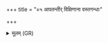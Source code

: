 +++
title = "०५ आपतन्तीर् विक्षिणाना वस्तगन्धाः"

+++
<details><summary>मूलम् (GR)</summary>

आपतन्तीर् विक्षिणाना  
वस्तगन्धाः सदान्वाः ।  
भण्वा (अ)सिना तोत्स्यामि  
तीक्ष्णशृङ्ग इवर्षभः ॥
</details>